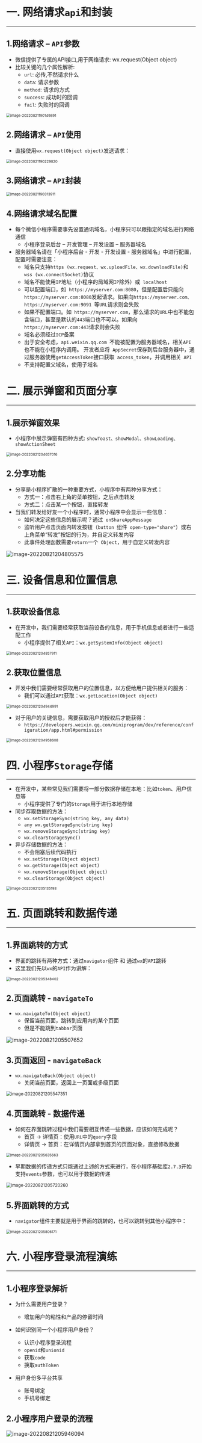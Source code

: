 # 一. 网络请求`api`和封装

---

## 1.网络请求 – `API`参数

- 微信提供了专属的API接口,用于网络请求: wx.request(Object object)
- 比较关键的几个属性解析: 
  - `url`: 必传,不然请求什么
  - `data`: 请求参数
  - `method`: 请求的方式
  - `success`: 成功时的回调
  - `fail`: 失败时的回调

<img src="C:\Users\23634\AppData\Roaming\Typora\typora-user-images\image-20220821190149891.png" alt="image-20220821190149891" style="zoom:67%;" />

## 2.网络请求 – `API`使用

- 直接使用`wx.request(Object object)`发送请求：

<img src="C:\Users\23634\AppData\Roaming\Typora\typora-user-images\image-20220821190229820.png" alt="image-20220821190229820" style="zoom:67%;" />

## 3.网络请求 – `API`封装

<img src="C:\Users\23634\AppData\Roaming\Typora\typora-user-images\image-20220821190313911.png" alt="image-20220821190313911" style="zoom:67%;" />

## 4.网络请求域名配置

- 每个微信小程序需要事先设置通讯域名，小程序只可以跟指定的域名进行网络通信
  - 小程序登录后台 – 开发管理 – 开发设置 – 服务器域名
- 服务器域名请在「小程序后台 - 开发 - 开发设置 - 服务器域名」中进行配置，配置时需要注意：
  - 域名只支持` https (wx.request、wx.uploadFile、wx.downloadFile) `和` wss (wx.connectSocket) `协议
  - 域名不能使用` IP `地址（小程序的局域网` IP `除外）或` localhost`
  - 可以配置端口，如` https://myserver.com:8080`，但是配置后只能向` https://myserver.com:8080 `发起请求。如果向`https://myserver.com、https://myserver.com:9091 `等` URL `请求则会失败
  - 如果不配置端口。如` https://myserver.com`，那么请求的` URL `中也不能包含端口，甚至是默认的` 443 `端口也不可以。如果向` https://myserver.com:443 `请求则会失败
  - 域名必须经过` ICP `备案
  - 出于安全考虑，`api.weixin.qq.com `不能被配置为服务器域名，相关` API `也不能在小程序内调用。 开发者应将` AppSecret`保存到后台服务器中，通过服务器使用` getAccessToken `接口获取` access_token`，并调用相关` API`
  - 不支持配置父域名，使用子域名





# 二. 展示弹窗和页面分享

---

## 1.展示弹窗效果

- 小程序中展示弹窗有四种方式: `showToast、showModal、showLoading、showActionSheet`

<img src="C:\Users\23634\AppData\Roaming\Typora\typora-user-images\image-20220821204657016.png" alt="image-20220821204657016" style="zoom:67%;" />

## 2.分享功能

- 分享是小程序扩散的一种重要方式，小程序中有两种分享方式：
  - 方式一：点击右上角的菜单按钮，之后点击转发
  - 方式二：点击某一个按钮，直接转发
- 当我们转发给好友一个小程序时，通常小程序中会显示一些信息：
  - 如何决定这些信息的展示呢？通过` onShareAppMessage`
  - 监听用户点击页面内转发按钮（`button `组件` open-type="share"`）或右上角菜单“转发”按钮的行为，并自定义转发内容
  - 此事件处理函数需要` return `一个` Object`，用于自定义转发内容

![image-20220821204805575](C:\Users\23634\AppData\Roaming\Typora\typora-user-images\image-20220821204805575.png)





# 三. 设备信息和位置信息

---

## 1.获取设备信息

- 在开发中，我们需要经常获取当前设备的信息，用于手机信息或者进行一些适配工作
  - 小程序提供了相关`API`：`wx.getSystemInfo(Object object)`

<img src="C:\Users\23634\AppData\Roaming\Typora\typora-user-images\image-20220821204857911.png" alt="image-20220821204857911" style="zoom:67%;" />

## 2.获取位置信息

- 开发中我们需要经常获取用户的位置信息，以方便给用户提供相关的服务：
  - 我们可以通过`API`获取：`wx.getLocation(Object object)`

<img src="C:\Users\23634\AppData\Roaming\Typora\typora-user-images\image-20220821204944991.png" alt="image-20220821204944991" style="zoom:67%;" />

- 对于用户的关键信息，需要获取用户的授权后才能获得：
  - `https://developers.weixin.qq.com/miniprogram/dev/reference/configuration/app.html#permission`

<img src="C:\Users\23634\AppData\Roaming\Typora\typora-user-images\image-20220821204958608.png" alt="image-20220821204958608" style="zoom:67%;" />





# 四. 小程序`Storage`存储

---

- 在开发中，某些常见我们需要将一部分数据存储在本地：比如`token`、用户信息等
  - 小程序提供了专门的`Storage`用于进行本地存储
- 同步存取数据的方法：
  - `wx.setStorageSync(string key, any data)`
  - `any wx.getStorageSync(string key)`
  - `wx.removeStorageSync(string key)`
  - `wx.clearStorageSync()`
- 异步存储数据的方法：
  - 不会阻塞后续代码执行
  - `wx.setStorage(Object object)`
  - `wx.getStorage(Object object)`
  - `wx.removeStorage(Object object)`
  - `wx.clearStorage(Object object)`

<img src="C:\Users\23634\AppData\Roaming\Typora\typora-user-images\image-20220821205135193.png" alt="image-20220821205135193" style="zoom:67%;" />





# 五. 页面跳转和数据传递

---

## 1.界面跳转的方式

- 界面的跳转有两种方式：通过`navigator`组件 和 通过`wx`的`API`跳转
- 这里我们先以`wx`的`API`作为讲解：

<img src="C:\Users\23634\AppData\Roaming\Typora\typora-user-images\image-20220821205348402.png" alt="image-20220821205348402" style="zoom:67%;" />

## 2.页面跳转 - `navigateTo`

- `wx.navigateTo(Object object)`
  - 保留当前页面，跳转到应用内的某个页面
  - 但是不能跳到` tabbar `页面

![image-20220821205507652](C:\Users\23634\AppData\Roaming\Typora\typora-user-images\image-20220821205507652.png)

## 3.页面返回 - `navigateBack`

- `wx.navigateBack(Object object)`
  - 关闭当前页面，返回上一页面或多级页面

<img src="C:\Users\23634\AppData\Roaming\Typora\typora-user-images\image-20220821205547351.png" alt="image-20220821205547351" style="zoom: 80%;" />

## 4.页面跳转 - 数据传递

- 如何在界面跳转过程中我们需要相互传递一些数据，应该如何完成呢？
  - 首页 -> 详情页：使用`URL`中的`query`字段
  - 详情页 -> 首页：在详情页内部拿到首页的页面对象，直接修改数据

<img src="C:\Users\23634\AppData\Roaming\Typora\typora-user-images\image-20220821205635663.png" alt="image-20220821205635663" style="zoom:67%;" />

- 早期数据的传递方式只能通过上述的方式来进行，在小程序基础库` 2.7.3 `开始支持`events`参数，也可以用于数据的传递

<img src="C:\Users\23634\AppData\Roaming\Typora\typora-user-images\image-20220821205720260.png" alt="image-20220821205720260" style="zoom: 80%;" />

## 5.界面跳转的方式

- `navigator`组件主要就是用于界面的跳转的，也可以跳转到其他小程序中：

<img src="C:\Users\23634\AppData\Roaming\Typora\typora-user-images\image-20220821205806171.png" alt="image-20220821205806171" style="zoom:67%;" />





# 六. 小程序登录流程演练

---

## 1.小程序登录解析

- 为什么需要用户登录？
  - 增加用户的粘性和产品的停留时间
- 如何识别同一个小程序用户身份？
  - 认识小程序登录流程
  - `openid`和`unionid`
  - 获取`code`
  - 换取`authToken`

- 用户身份多平台共享
  - 账号绑定
  - 手机号绑定

## 2.小程序用户登录的流程

![image-20220821205946094](C:\Users\23634\AppData\Roaming\Typora\typora-user-images\image-20220821205946094.png)







